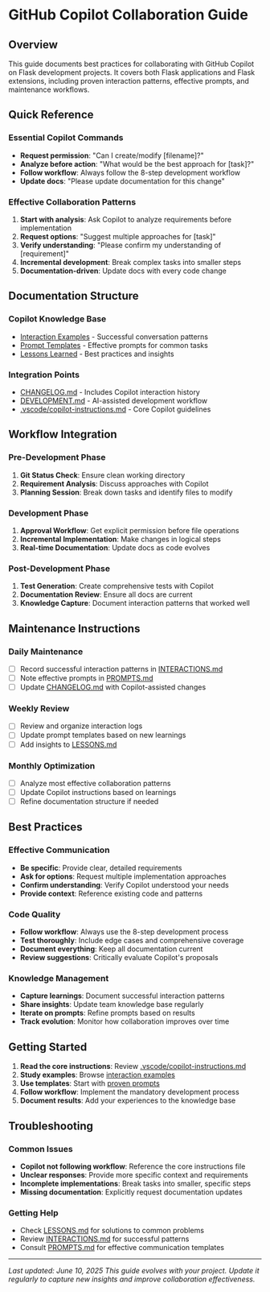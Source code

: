 # GitHub Copilot Collaboration Guide

## Overview
This guide documents best practices for collaborating with GitHub Copilot on Flask development projects. It covers both Flask applications and Flask extensions, including proven interaction patterns, effective prompts, and maintenance workflows.

## Quick Reference

### Essential Copilot Commands
- **Request permission**: "Can I create/modify [filename]?"
- **Analyze before action**: "What would be the best approach for [task]?"
- **Follow workflow**: Always follow the 8-step development workflow
- **Update docs**: "Please update documentation for this change"

### Effective Collaboration Patterns
1. **Start with analysis**: Ask Copilot to analyze requirements before implementation
2. **Request options**: "Suggest multiple approaches for [task]"
3. **Verify understanding**: "Please confirm my understanding of [requirement]"
4. **Incremental development**: Break complex tasks into smaller steps
5. **Documentation-driven**: Update docs with every code change

## Documentation Structure

### Copilot Knowledge Base
- [Interaction Examples](./copilot/INTERACTIONS.md) - Successful conversation patterns
- [Prompt Templates](./copilot/PROMPTS.md) - Effective prompts for common tasks
- [Lessons Learned](./copilot/LESSONS.md) - Best practices and insights

### Integration Points
- [CHANGELOG.md](./CHANGELOG.md) - Includes Copilot interaction history
- [DEVELOPMENT.md](./DEVELOPMENT.md) - AI-assisted development workflow
- [.vscode/copilot-instructions.md](../.vscode/copilot-instructions.md) - Core Copilot guidelines

## Workflow Integration

### Pre-Development Phase
1. **Git Status Check**: Ensure clean working directory
2. **Requirement Analysis**: Discuss approaches with Copilot
3. **Planning Session**: Break down tasks and identify files to modify

### Development Phase
1. **Approval Workflow**: Get explicit permission before file operations
2. **Incremental Implementation**: Make changes in logical steps
3. **Real-time Documentation**: Update docs as code evolves

### Post-Development Phase
1. **Test Generation**: Create comprehensive tests with Copilot
2. **Documentation Review**: Ensure all docs are current
3. **Knowledge Capture**: Document interaction patterns that worked well

## Maintenance Instructions

### Daily Maintenance
- [ ] Record successful interaction patterns in [INTERACTIONS.md](./copilot/INTERACTIONS.md)
- [ ] Note effective prompts in [PROMPTS.md](./copilot/PROMPTS.md)
- [ ] Update [CHANGELOG.md](./CHANGELOG.md) with Copilot-assisted changes

### Weekly Review
- [ ] Review and organize interaction logs
- [ ] Update prompt templates based on new learnings
- [ ] Add insights to [LESSONS.md](./copilot/LESSONS.md)

### Monthly Optimization
- [ ] Analyze most effective collaboration patterns
- [ ] Update Copilot instructions based on learnings
- [ ] Refine documentation structure if needed

## Best Practices

### Effective Communication
- **Be specific**: Provide clear, detailed requirements
- **Ask for options**: Request multiple implementation approaches
- **Confirm understanding**: Verify Copilot understood your needs
- **Provide context**: Reference existing code and patterns

### Code Quality
- **Follow workflow**: Always use the 8-step development process
- **Test thoroughly**: Include edge cases and comprehensive coverage
- **Document everything**: Keep all documentation current
- **Review suggestions**: Critically evaluate Copilot's proposals

### Knowledge Management
- **Capture learnings**: Document successful interaction patterns
- **Share insights**: Update team knowledge base regularly
- **Iterate on prompts**: Refine prompts based on results
- **Track evolution**: Monitor how collaboration improves over time

## Getting Started

1. **Read the core instructions**: Review [.vscode/copilot-instructions.md](../.vscode/copilot-instructions.md)
2. **Study examples**: Browse [interaction examples](./copilot/INTERACTIONS.md)
3. **Use templates**: Start with [proven prompts](./copilot/PROMPTS.md)
4. **Follow workflow**: Implement the mandatory development process
5. **Document results**: Add your experiences to the knowledge base

## Troubleshooting

### Common Issues
- **Copilot not following workflow**: Reference the core instructions file
- **Unclear responses**: Provide more specific context and requirements
- **Incomplete implementations**: Break tasks into smaller, specific steps
- **Missing documentation**: Explicitly request documentation updates

### Getting Help
- Check [LESSONS.md](./copilot/LESSONS.md) for solutions to common problems
- Review [INTERACTIONS.md](./copilot/INTERACTIONS.md) for successful patterns
- Consult [PROMPTS.md](./copilot/PROMPTS.md) for effective communication templates

---

*Last updated: June 10, 2025*
*This guide evolves with your project. Update it regularly to capture new insights and improve collaboration effectiveness.*
